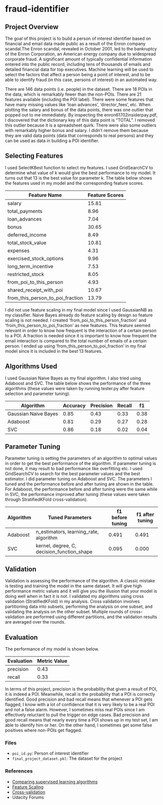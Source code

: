 # fraud-identifier
## Project Overview
The goal of this project is to build a person of interest identifier based on financial and email data made public as a result of the Enron company scandal.The Enron scandal, revealed in October 2001, led to the bankruptcy of the Enron Corporation, an American energy company due to widespread corporate fraud.  A significant amount of typically confidential information entered into the public record, including tens of thousands of emails and detailed financial data for top executives. Machine learning will be used to select the factors that affect a person being a point of interest, and to be able to identify fraud (in this case, persons of interest) in an automated way.

There are 146 data points (i.e. people) in the dataset.  There are 18 POIs in the data, which is remarkably fewer than the non-POIs. There are 21 features available (including the POI label). There were some features that have many missing values like ‘loan advances’, ‘director_fees‘, etc. When plotting the salary and bonus of the data points, there was one outlier that popped out to me immediately. By inspecting the enron61702insiderpay.pdf, I discovered that the dictionary key of this data point is “TOTAL”. I removed this outlier because it is a spreadsheet quirk. There were also some outliers with remarkably higher bonus and salary. I didn’t remove them because they are valid data points (data that corresponds to real persons) and they can be used as data in building a POI identifier.

## Selecting Features
I used SelectKBest function to select my features. I used GridSearchCV to determine what value of k would give the best performance to my model. It turns out that 13 is the best value for parameter k. The table below shows the features used in my model and the corresponding feature scores.

Feature Name |	Feature Scores
-------------|----------------
salary | 	15.81 
total_payments |	8.96 
loan_advances |	7.04 
bonus |	30.65 
deferred_income |	8.49 
total_stock_value |	10.81 
expenses |	4.31 
exercised_stock_options |	9.96 
long_term_incentive	| 7.53 
 restricted_stock |	8.05 
from_poi_to_this_person |	4.93 
shared_receipt_with_poi |	10.67 
from_this_person_to_poi_fraction |	13.79

I did not use feature scaling in my final model since I used GaussianNB as my classifier. Naive Bayes already do feature scaling by design so feature scaling is not needed. I created 'from_poi_to_this_person_fraction' and 'from_this_person_to_poi_fraction' as new features. This feature seemed relevant in order to know how frequent is the interaction of a certain person to a POI. A fraction is needed since it is important to know how frequent the email interaction is compared to the total number of emails of a certain person. I ended up using ‘from_this_person_to_poi_fraction’ in my final model since it is included in the best 13 features.

## Algorithms Used
I used Gaussian Naive Bayes as my final algorithm. I also tried using Adaboost and SVC. The table below shows the performance of the three algorithms (these values were taken by running tester.py after feature selection and parameter tuning).

 Algorithm |	Accuracy | Precision | Recall | f1 
-----------|-----------|-----------|--------|----
Gaussian Naive Bayes |	0.85 |	0.43 |	0.33	| 0.38
Adaboost |	0.81	| 0.29	| 0.27 |	0.28
SVC |	0.86	| 0.18	| 0.02 |	0.04

## Parameter Tuning
Parameter tuning is setting the parameters of an algorithm to optimal values in order to get the best performance of the algorithm. If parameter tuning is not done, it may result to bad performance like overfitting etc. I used GridSearchCV to search for the best parameter values and the best estimator. I did parameter tuning on Adaboost and SVC. The parameters I tuned and the performance before and after tuning are shown in the table. For Adaboost, the performance before and after tuning were the same while in SVC, the performance improved after tuning (these values were taken through StratifiedKFold cross-validation).


Algorithm	| Tuned Parameters |	f1 before tuning |	f1 after tuning
----------|------------------|-------------------|-----------------
Adaboost |	n_estimators, learning_rate, algorithm |	0.491 |	0.491
SVC	| kernel, degree, C, decision_function_shape	| 0.095	| 0.000

## Validation
Validation is assessing the performance of the algorithm. A classic mistake is testing and training the model in the same dataset. It will give high performance metric values and it will give you the illusion that your model is doing well when in fact it is not. I validated my algorithms using cross validation (StratifiedKFold) in my analysis. Cross validation involves partitioning data into subsets, performing the analysis on one subset, and validating the analysis on the other subset. Multiple rounds of cross-validation are performed using different partitions, and the validation results are averaged over the rounds.

## Evaluation
The performance of my model is shown below.

Evaluation |	Metric Value
-----------|----------------
precision|	0.43
recall|	0.33

In terms of this project, precision is the probability that given a result of POI, it is indeed a POI. Meanwhile, recall is the probability that a POI is correctly identified. Good precision and bad recall means that whenever a POI gets flagged, I know with a lot of confidence that it is very likely to be a real POI and not a false alarm. However, I sometimes miss real POIs since I am effectively reluctant to pull the trigger on edge cases. Bad precision and good recall means that nearly every time a POI shows up in my test set, I am able to identify him or her. On the other hand, I sometimes get some false positives where non-POIs get flagged.

### Files
- `poi_id.py`: Person of interest identifier
- `final_project_dataset.pkl`: The dataset for the project

### References
- [Comparing supervised learning algorithms](http://www.dataschool.io/comparing-supervised-learning-algorithms/)
- [Feature Scaling](http://dshincd.github.io/blog/feautre-scaling/)
- [Cross-validation](https://en.wikipedia.org/wiki/Cross-validation_(statistics))
- Udacity Forums







